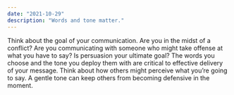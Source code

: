 ```yaml
---
date: "2021-10-29"
description: "Words and tone matter."
---
```


Think about the goal of your communication. Are you in the midst of a conflict? Are you communicating with someone who might take offense at what you have to say? Is persuasion your ultimate goal? The words you choose and the tone you deploy them with are critical to effective delivery of your message. Think about how others might perceive what you’re going to say. A gentle tone can keep others from becoming defensive in the moment.
